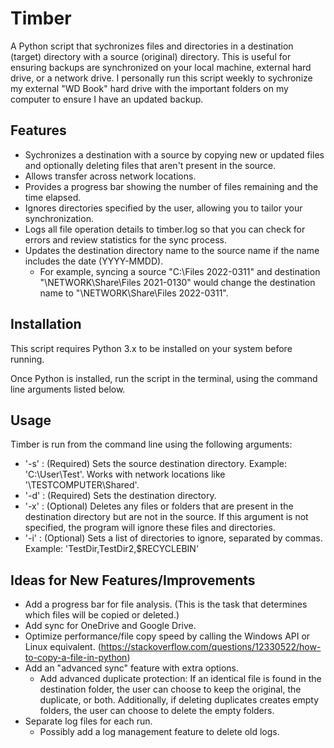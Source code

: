 # Timber
A Python script that sychronizes files and directories in a destination (target) directory with a source (original) directory. This is useful for ensuring backups are synchronized on your local machine, external hard drive, or a network drive. I personally run this script weekly to sychronize my external "WD Book" hard drive with the important folders on my computer to ensure I have an updated backup.

## Features
- Sychronizes a destination with a source by copying new or updated files and optionally deleting files that aren't present in the source.
- Allows transfer across network locations.
- Provides a progress bar showing the number of files remaining and the time elapsed.
- Ignores directories specified by the user, allowing you to tailor your synchronization.
- Logs all file operation details to timber.log so that you can check for errors and review statistics for the sync process.
- Updates the destination directory name to the source name if the name includes the date (YYYY-MMDD).
    - For example, syncing a source "C:\Files 2022-0311" and destination "\\NETWORK\Share\Files 2021-0130" would change the destination name to "\\NETWORK\Share\Files 2022-0311".

## Installation
This script requires Python 3.x to be installed on your system before running.

Once Python is installed, run the script in the terminal, using the command line arguments listed below.

## Usage
Timber is run from the command line using the following arguments:
- '-s' : (Required) Sets the source destination directory. Example: 'C:\User\Test'. Works with network locations like '\\TESTCOMPUTER\Shared'.
- '-d' : (Required) Sets the destination directory. 
- '-x' : (Optional) Deletes any files or folders that are present in the destination directory but are not in the source. If this argument is not specified, the program will ignore these files and directories.
- '-i' : (Optional) Sets a list of directories to ignore, separated by commas. Example: 'TestDir,TestDir2,$RECYCLEBIN'

## Ideas for New Features/Improvements
- Add a progress bar for file analysis. (This is the task that determines which files will be copied or deleted.)
- Add sync for OneDrive and Google Drive.
- Optimize performance/file copy speed by calling the Windows API or Linux equivalent. (https://stackoverflow.com/questions/12330522/how-to-copy-a-file-in-python)
- Add an "advanced sync" feature with extra options.
    - Add advanced duplicate protection: If an identical file is found in the destination folder, the user can choose to keep the original, the duplicate, or both. Additionally, if deleting duplicates creates empty folders, the user can choose to delete the empty folders.
- Separate log files for each run.
    - Possibly add a log management feature to delete old logs.
